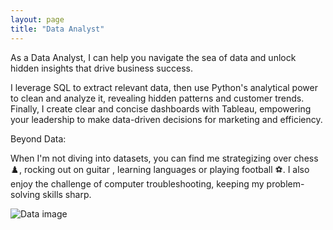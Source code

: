 ```yaml
---
layout: page
title: "Data Analyst" 
---
```


As a Data Analyst, I can help you navigate the sea of data and unlock hidden insights that drive business success. 

I leverage SQL to extract relevant data, then use Python's analytical power to clean and analyze it, revealing hidden patterns and customer trends. Finally, I create clear and concise dashboards with Tableau, empowering your leadership to make data-driven decisions for marketing and efficiency.

Beyond Data:

When I'm not diving into datasets, you can find me strategizing over chess ♟️, rocking out on guitar , learning languages or playing football ⚽️. I also enjoy the challenge of computer troubleshooting, keeping my problem-solving skills sharp.

![Data image](https://www.memecreator.org/static/images/memes/5132283.jpg)
